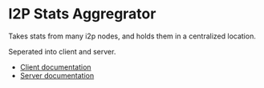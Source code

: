 # I2P Stats Aggregrator

Takes stats from many i2p nodes, and holds them in a centralized location.

Seperated into client and server.

* [Client documentation](client/)
* [Server documentation](server/)
